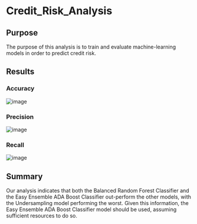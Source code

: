 # Credit_Risk_Analysis

## Purpose

The purpose of this analysis is to train and evaluate machine-learning models in order to predict credit risk.

## Results
### Accuracy

  ![image](https://user-images.githubusercontent.com/115741212/220489422-eccb63d9-5939-409f-bc82-0a1404829fd0.png)

### Precision
  
  ![image](https://user-images.githubusercontent.com/115741212/220489461-4f47212b-5352-41d0-a62b-6738506316e4.png)

### Recall

  ![image](https://user-images.githubusercontent.com/115741212/220489497-ebf66309-05b4-400a-86d6-d4e8a0cc926d.png)

## Summary

Our analysis indicates that both the Balanced Random Forest Classifier and the Easy Ensemble ADA Boost Classifier out-perform the other models, with the Undersampling model performing the worst. Given this information, the Easy Ensemble ADA Boost Classifier model should be used, assuming sufficient resources to do so.
